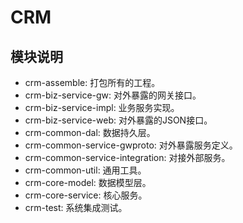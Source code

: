 # CRM

## 模块说明

+ crm-assemble: 打包所有的工程。
+ crm-biz-service-gw: 对外暴露的网关接口。
+ crm-biz-service-impl: 业务服务实现。
+ crm-biz-service-web: 对外暴露的JSON接口。
+ crm-common-dal: 数据持久层。
+ crm-common-service-gwproto: 对外暴露服务定义。
+ crm-common-service-integration: 对接外部服务。
+ crm-common-util: 通用工具。
+ crm-core-model: 数据模型层。
+ crm-core-service: 核心服务。
+ crm-test: 系统集成测试。
